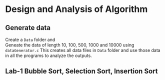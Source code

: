 # Design and Analysis of Algorithm

## Generate data
Create a `Data` folder and  
Geneate the data of length 10, 100, 500, 1000 and 10000 using `dataGenerator.c`
This creates all data files in `Data` folder and use those data in all the programs to analyze the outputs.

## Lab-1 Bubble Sort, Selection Sort, Insertion Sort


[](https://github.com/anwesh-b/Algorithms-Analysis/tree/master/Lab%201#lab-1bubble-sort-selecttion-sort-insertion-sort)